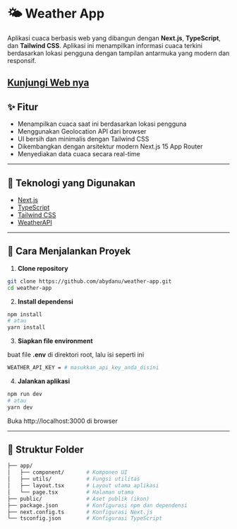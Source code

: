 # 🌤️ Weather App

Aplikasi cuaca berbasis web yang dibangun dengan **Next.js**, **TypeScript**, dan **Tailwind CSS**. Aplikasi ini menampilkan informasi cuaca terkini berdasarkan lokasi pengguna dengan tampilan antarmuka yang modern dan responsif.

[Kunjungi Web nya](https://abydanu-weather-app.vercel.app/)
---

## ✨ Fitur

- Menampilkan cuaca saat ini berdasarkan lokasi pengguna
- Menggunakan Geolocation API dari browser
- UI bersih dan minimalis dengan Tailwind CSS
- Dikembangkan dengan arsitektur modern Next.js 15 App Router
- Menyediakan data cuaca secara real-time

---

## 🧰 Teknologi yang Digunakan

- [Next.js](https://nextjs.org/)
- [TypeScript](https://www.typescriptlang.org/)
- [Tailwind CSS](https://tailwindcss.com/)
- [WeatherAPI](https://www.weatherapi.com)

---

## 🚀 Cara Menjalankan Proyek

1. **Clone repository**

```bash
git clone https://github.com/abydanu/weather-app.git
cd weather-app
```
2. **Install dependensi**

```bash
npm install
# atau
yarn install
```
3. **Siapkan file environment**

buat file **.env** di direktori root, lalu isi seperti ini
```bash
WEATHER_API_KEY = # masukkan_api_key_anda_disini
```

4. **Jalankan aplikasi**

```bash
npm run dev
# atau
yarn dev
```
Buka http://localhost:3000 di browser

---

## 📁 Struktur Folder

```bash
├── app/
│   ├── component/       # Komponen UI
│   ├── utils/           # Fungsi utilitas
│   ├── layout.tsx       # Layout utama aplikasi
│   └── page.tsx         # Halaman utama
├── public/              # Aset publik (ikon)
├── package.json         # Konfigurasi npm dan dependensi
├── next.config.ts       # Konfigurasi Next.js
└── tsconfig.json        # Konfigurasi TypeScript

```

